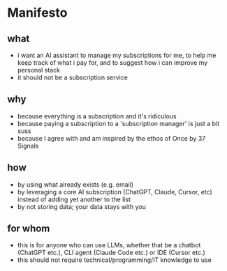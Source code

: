 # Manifesto


## what

- i want an AI assistant to manage my subscriptions for me, to help me keep track of what i pay for, and to suggest how i can improve my personal stack
- it should not be a subscription service

## why

- because everything is a subscription and it's ridiculous
- because paying a subscription to a 'subscription manager' is just a bit suss
- because I agree with and am inspired by the ethos of Once by 37 Signals

## how

- by using what already exists (e.g. email)
- by leveraging a core AI subscription (ChatGPT, Claude, Cursor, etc) instead of adding yet another to the list
- by not storing data; your data stays with you

## for whom

- this is for anyone who can use LLMs, whether that be a chatbot (ChatGPT etc.), CLI agent (Claude Code etc.) or IDE (Cursor etc.) 
- this should not require technical/programming/IT knowledge to use

